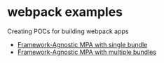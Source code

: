 # webpack examples
Creating POCs for building webpack apps

* [Framework-Agnostic MPA with single bundle](https://github.com/slatron/webpack-examples/tree/mpa-agnostic-single-bundle)
* [Framework-Agnostic MPA with multiple bundles](https://github.com/slatron/webpack-examples/tree/mpa-agnostic-multiple-bundles)
